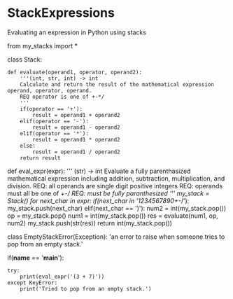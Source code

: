 # StackExpressions
Evaluating an expression in Python using stacks

from my_stacks import *

class Stack:

    def evaluate(operand1, operator, operand2):
        '''(int, str, int) -> int
        Calculate and return the result of the mathematical expression operand, operator, operand.
        REQ operator is one of +-*/
        '''
        if(operator == '+'):
            result = operand1 + operand2
        elif(operator == '-'):
            result = operand1 - operand2
        elif(operator == '*'):
            result = operand1 * operand2
        else:
            result = operand1 / operand2
        return result
    
def eval_expr(expr):
    ''' (str) -> int
    Evaluate a fully parenthasized mathematical expression including addition, subtraction, multiplication, and division.
    REQ: all operands are single digit positive integers
    REQ: operands must all be one of +-*/
    REQ: must be fully paranthesized
    '''
    my_stack = Stack()
    for next_char in expr:
        if(next_char in '1234567890+-*/'):
            my_stack.push(next_char)
        elif(next_char == ')'):
            num2 = int(my_stack.pop())
            op = my_stack.pop()
            num1 = int(my_stack.pop())
            res = evaluate(num1, op, num2)
            my_stack.push(str(res))
    return int(my_stack.pop())

class EmptyStackError(Exception):
    'an error to raise when someone tries to pop from an empty stack.'
    
if(__name__ == '__main__'):
    
    try:
        print(eval_expr('(3 + 7)'))
    except KeyError:
        print('Tried to pop from an empty stack.')
              
